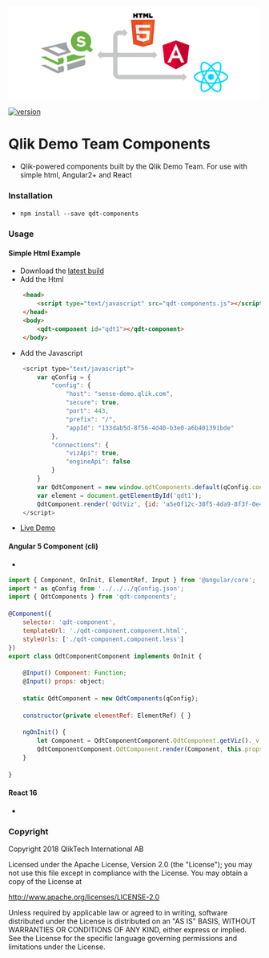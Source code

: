 ![Banner](assets/banner_3technologies.jpg "Banner") 

[![version](http://img.shields.io/badge/version-1.0.2-brightgreen.svg?style=plastic)]()

# Qlik Demo Team Components

- Qlik-powered components built by the Qlik Demo Team. For use with simple html, Angular2+ and React

### Installation
- `npm install --save qdt-components`

### Usage

#### Simple Html Example
- Download the [latest build](../blob/master/dist/qdt-components.js)
- Add the Html
```html
    <head>
        <script type="text/javascript" src="qdt-components.js"></script>
    </head>
    <body>
        <qdt-component id="qdt1"></qdt-component>
    </body>
```
- Add the Javascript
```javascript
    <script type="text/javascript">
        var qConfig = {
            "config": {
                "host": "sense-demo.qlik.com",
                "secure": true,
                "port": 443,
                "prefix": "/",
                "appId": "133dab5d-8f56-4d40-b3e0-a6b401391bde"
            },
            "connections": { 
                "vizApi": true, 
                "engineApi": false 
            }
        }
        var QdtComponent = new window.qdtComponents.default(qConfig.config, qConfig.connections);
        var element = document.getElementById('qdt1');
        QdtComponent.render('QdtViz', {id: 'a5e0f12c-38f5-4da9-8f3f-0e4566b28398', height:'300px'}, element);
    </script>
```
- [Live Demo](https://webapps.qlik.com/qdt-components/plain-html/index.html)

#### Angular 5 Component (cli)
-
```javascript
import { Component, OnInit, ElementRef, Input } from '@angular/core';
import * as qConfig from '../../../qConfig.json';
import { QdtComponents } from 'qdt-components';

@Component({
	selector: 'qdt-component',
	templateUrl: './qdt-component.component.html',
	styleUrls: ['./qdt-component.component.less']
})
export class QdtComponentComponent implements OnInit {

	@Input() Component: Function;
    @Input() props: object;

    static QdtComponent = new QdtComponents(qConfig);

	constructor(private elementRef: ElementRef) { }

	ngOnInit() {
        let Component = QdtComponentComponent.QdtComponent.getViz()._v;
        QdtComponentComponent.QdtComponent.render(Component, this.props, this.elementRef.nativeElement);
	}

}
```

#### React 16
-


### Copyright

Copyright 2018 QlikTech International AB

Licensed under the Apache License, Version 2.0 (the "License"); you may not use this file except in compliance with the License. You may obtain a copy of the License at    

http://www.apache.org/licenses/LICENSE-2.0

Unless required by applicable law or agreed to in writing, software distributed under the License is distributed on an "AS IS" BASIS, WITHOUT WARRANTIES OR CONDITIONS OF ANY KIND, either express or implied. See the License for the specific language governing permissions and limitations under the License.

